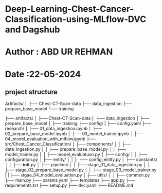 # Deep-Learning-Chest-Cancer-Classification-using-MLflow-DVC and Dagshub

# Author : ABD UR REHMAN

# Date :22-05-2024

## project structure


Artifacts/
│
├── Chest-CT-Scan-data
├── data_ingestion
├── prepare_base_model
└── training



├── artifacts/
│   ├── Chest-CT-Scan-data
│   ├── data_ingestion
│   ├── prepare_base_model
│   ├── training
├── config/
|   ├── config.yaml
├── research/
│   ├── 01_data_ingestion.ipynb
│   ├── 02_prepare_base_model.ipynb
│   ├── 03_model_trainer.ipynb
│   ├── 04_model_evaluation_with_mlflow.ipynb
├── src/Chest_Cancer_Classification/
│   ├── components/
│   │   ├── data_ingestion.py
│   │   ├── prepare_base_model.py
│   │   ├── model_trainer.py
│   │   ├── model_evaluatuon.py
│   ├── config/
│   │   ├── configuration.py
│   ├── entity/
│   │   │   ├── config_entity.py
│   ├── constants/
│   │   ├── __init__.py
│   ├── pipeline/
│   │   ├── stage_01_data_ingestion.py
│   │   ├── stage_02_prepare_base_model.py
│   │   ├── stage_03_model_trainer.py
|   |   ├── stgae_04_model_evaluation.py
│   ├── utils/
│   │   ├── common.py
├── main.py
├── params.yaml
├── templates
├── app.py
├── requirements.txt
├── setup.py
├── dvc.yaml
├── README.md

